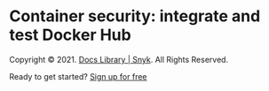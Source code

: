 # Container security: integrate and test Docker Hub

Copyright © 2021. [Docs Library \| Snyk](https://github.com/snyk/user-docs/tree/58f91d848e16ddf2ffcca3711d6b8852412be402/hc/en-us/README.md). All Rights Reserved.

Ready to get started? [Sign up for free](https://snyk.io/login?cta=sign-up&loc=footer&page=support_docs_page)

